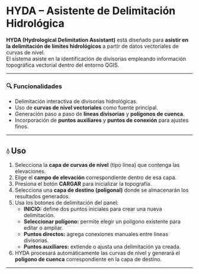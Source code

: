 # HYDA – Asistente de Delimitación Hidrológica

**HYDA (Hydrological Delimitation Assistant)** está diseñado para **asistir en la delimitación de límites hidrológicos** a partir de datos vectoriales de curvas de nivel.  
El sistema asiste en la identificación de divisorias empleando información topográfica vectorial dentro del entorno QGIS.

---

### 🔍 Funcionalidades
- Delimitación interactiva de divisorias hidrológicas.
- Uso de **curvas de nivel vectoriales** como fuente principal.
- Generación paso a paso de **líneas divisorias** y **polígonos de cuenca**.
- Incorporación de **puntos auxiliares** y **puntos de conexión** para ajustes finos.

---

## 💧 Uso

1. Selecciona la **capa de curvas de nivel** (tipo línea) que contenga las elevaciones.  
2. Elige el **campo de elevación** correspondiente dentro de esa capa.  
3. Presiona el botón **CARGAR** para inicializar la topografía.  
4. Selecciona una **capa de destino (poligonal)** donde se almacenarán los resultados generados.  
5. Usa los botones de delimitación del panel:
   - **INICIO:** define dos puntos iniciales para crear una nueva delimitación.  
   - **Seleccionar polígono:** permite elegir un polígono existente para editar o ampliar.  
   - **Puntos directos:** agrega conexiones manuales entre líneas divisorias.  
   - **Puntos auxiliares:** extiende o ajusta una delimitación ya creada.  
6. HYDA procesará automáticamente las curvas de nivel y generará el **polígono de cuenca** correspondiente en la capa de destino.  

---
